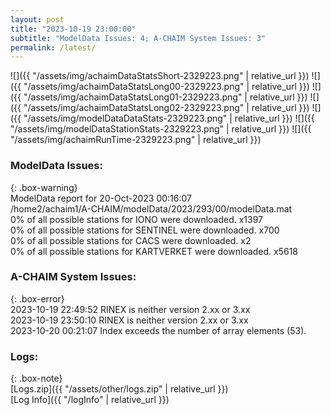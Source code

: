 ```yaml
---
layout: post
title: "2023-10-19 23:00:00"
subtitle: "ModelData Issues: 4; A-CHAIM System Issues: 3"
permalink: /latest/
---
```


![]({{ "/assets/img/achaimDataStatsShort-2329223.png" | relative_url }})
![]({{ "/assets/img/achaimDataStatsLong00-2329223.png" | relative_url }})
![]({{ "/assets/img/achaimDataStatsLong01-2329223.png" | relative_url }})
![]({{ "/assets/img/achaimDataStatsLong02-2329223.png" | relative_url }})
![]({{ "/assets/img/modelDataDataStats-2329223.png" | relative_url }})
![]({{ "/assets/img/modelDataStationStats-2329223.png" | relative_url }})
![]({{ "/assets/img/achaimRunTime-2329223.png" | relative_url }})


### ModelData Issues:  
  
{: .box-warning}  
 ModelData report for 20-Oct-2023 00:16:07   
 /home2/achaim1/A-CHAIM/modelData/2023/293/00/modelData.mat   
 0% of all possible stations for IONO were downloaded. x1397   
 0% of all possible stations for SENTINEL were downloaded. x700   
 0% of all possible stations for CACS were downloaded. x2   
 0% of all possible stations for KARTVERKET were downloaded. x5618   
  
### A-CHAIM System Issues:  
  
{: .box-error}  
2023-10-19 22:49:52 RINEX is neither version 2.xx or 3.xx  
2023-10-19 23:50:10 RINEX is neither version 2.xx or 3.xx  
2023-10-20 00:21:07 Index exceeds the number of array elements (53).  

### Logs:  
  
{: .box-note}  
[Logs.zip]({{ "/assets/other/logs.zip" | relative_url }})  
[Log Info]({{ "/logInfo" | relative_url }})  
